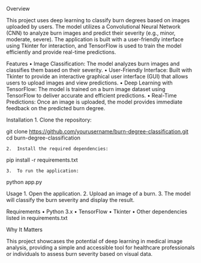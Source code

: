 Overview

This project uses deep learning to classify burn degrees based on images uploaded by users. The model utilizes a Convolutional Neural Network (CNN) to analyze burn images and predict their severity (e.g., minor, moderate, severe). The application is built with a user-friendly interface using Tkinter for interaction, and TensorFlow is used to train the model efficiently and provide real-time predictions.

Features
	•	Image Classification: The model analyzes burn images and classifies them based on their severity.
	•	User-Friendly Interface: Built with Tkinter to provide an interactive graphical user interface (GUI) that allows users to upload images and view predictions.
	•	Deep Learning with TensorFlow: The model is trained on a burn image dataset using TensorFlow to deliver accurate and efficient predictions.
	•	Real-Time Predictions: Once an image is uploaded, the model provides immediate feedback on the predicted burn degree.

Installation
	1.	Clone the repository:

git clone https://github.com/yourusername/burn-degree-classification.git
cd burn-degree-classification


	2.	Install the required dependencies:

pip install -r requirements.txt


	3.	To run the application:

python app.py



Usage
	1.	Open the application.
	2.	Upload an image of a burn.
	3.	The model will classify the burn severity and display the result.

Requirements
	•	Python 3.x
	•	TensorFlow
	•	Tkinter
	•	Other dependencies listed in requirements.txt

Why It Matters

This project showcases the potential of deep learning in medical image analysis, providing a simple and accessible tool for healthcare professionals or individuals to assess burn severity based on visual data.
